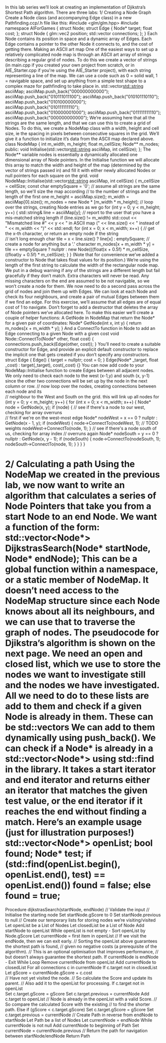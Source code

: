 In this lab series we’ll look at creating an implementation of Djikstra’s Shortest Path algorithm. There are three labs:
1/ Creating a Node Graph
Create a Node class (and accompanying Edge class) in a new Pathfinding.ccp/.h file like this:
#include <glm/glm.hpp>
#include <vector>
namespace AIForGames
{
    struct Node;
    struct Edge {
        Node* target;
        float cost;
    };
    struct Node {
        glm::vec2 position;
        std::vector<Edge> connections;
    };
}
Each Node contains its position in space and a dynamic array of Edges. Each Edge contains a pointer to the other Node it connects to, and the cost of getting there. 
Making an ASCII art map
One of the easiest ways to set up a relatively complicated node map is through an ASCII art array of strings describing a regular grid of nodes.
To do this we create a vector of strings (in main.cpp if you created your own project from scratch, or in AIE_Starter.cpp if you're using the AIE_Starter project), with each string representing a line of the map. We can use a code such as 0 = solid wall, 1 =  navigable space, and set up anything from a simple test shape to a complex maze for pathfinding to take place in.
    std::vector<std::string> asciiMap;
    asciiMap.push_back("000000000000");
    asciiMap.push_back("010111011100");
    asciiMap.push_back("010101110110");
    asciiMap.push_back("010100000000");
    asciiMap.push_back("010111111110");
    asciiMap.push_back("010000001000");
    asciiMap.push_back("011111111110");
    asciiMap.push_back("000000000000");
We’re assuming here that all the strings are the same length, and that we can use this to create a grid of Nodes.
To do this, we create a NodeMap class with a width, height and cell size, ie the spacing in pixels between consecutive squares in the grid. We’ll give it a function to initialize it’s data from the ASCII map declared above.
class NodeMap
{
       int m_width, m_height;
       float m_cellSize;
       Node** m_nodes;
public:
       void Initialise(std::vector<std::string> asciiMap, int cellSize);
};
The Node** variable nodes is essentially a dynamically allocated one dimensional array of Node pointers.
In the Initialise function we will allocate this array to match the width and height of the map (determined by the vector of strings passed in) and fill it with either newly allocated Nodes or null pointers for each square on the grid.
void NodeMap::Initialise(std::vector<std::string> asciiMap, int cellSize)
    {
        m_cellSize = cellSize;
        const char emptySquare = '0';
        // assume all strings are the same length, so we'll size the map according
        // to the number of strings and the length of the first one
        m_height = asciiMap.size();
        m_width = asciiMap[0].size();
        m_nodes = new Node * [m_width * m_height];
        // loop over the strings, creating Node entries as we go
        for (int y = 0; y < m_height; y++)
        {
            std::string& line = asciiMap[y];
            // report to the user that you have a mis-matched string length
            if (line.size() != m_width)
                std::cout << "Mismatched line #" << y << " in ASCII map (" << line.size() << " instead of " << m_width << ")" << std::endl;
            for (int x = 0; x < m_width; x++)
            {
                // get the x-th character, or return an empty node if the string         
                // isn't long enough
                char tile = x < line.size() ? line[x] : emptySquare;
                // create a node for anything but a '.' character
                m_nodes[x + m_width * y] = tile == emptySquare ? nullptr
                    : new Node(((float)x + 0.5f) * m_cellSize, ((float)y + 0.5f) * m_cellSize); 
            }
        }
 (Note that for convenience we’ve added a constructor to Node that takes float values for its position.)
We’re using the length of the first string to calculate the width of the rectangular node map. We put in a debug warning if any of the strings are a different length but fail gracefully if they don’t match. Extra characters will never be read. Any missing characters on the end are assumed to be not navigable, so we won’t create a node for them.
We now need to do a second pass across the grid of nodes and join them up with Edges. We can look at each Node and check its four neighbours, and create a pair of mutual Edges between them if we find an edge. For this exercise, we’ll assume that all edges are of equal cost of 1 to navigate.
Don’t forget to add a destructor that deletes the array of Node pointers we’ve allocated here.
To make this easier we’ll create a couple of helper functions:
A GetNode in NodeMap that return the Node* for a given pair of coordinates:
Node* GetNode(int x, int y) { return m_nodes[x + m_width * y]; }
And a ConnectTo function in Node to add an Edge connecting to a given Node with a given cost
void Node::ConnectTo(Node* other, float cost)
{
       connections.push_back(Edge(other, cost));
}
You’ll need to create a suitable constructor for Edge, and provide an explicit default constructor to replace the implicit one that gets created if you don’t specify any constructors.
    struct Edge
    {
        Edge() { target = nullptr; cost = 0; }
        Edge(Node* _target, float _cost) : target(_target), cost(_cost) {}
You can now add code to your NodeMap::Initialise function to create Edges between all adjacent nodes. We only need to check each node to the west (x-1,y) and south (x, y-1) since the other two connections will be set up by the node in the next column or row.
    // now loop over the nodes, creating connections between each node and its      
    // neighbour to the West and South on the grid. this will link up all nodes
    for (int y = 0; y < m_height; y++)
    {
        for (int x = 0; x < m_width; x++)
        {
            Node* node = GetNode(x, y);
            if (node)
            {
                // see if there's a node to our west, checking for array overruns      
                // first if we're on the west-most edge
                Node* nodeWest = x == 0 ? nullptr : GetNode(x - 1, y);
                if (nodeWest)
                {
                    node->ConnectTo(nodeWest, 1); // TODO weights
                    nodeWest->ConnectTo(node, 1);
                }
                // see if there's a node south of us, checking for array index
                // overruns again
                Node* nodeSouth = y == 0 ? nullptr : GetNode(x, y - 1);
                if (nodeSouth)
                {
                    node->ConnectTo(nodeSouth, 1);
                    nodeSouth->ConnectTo(node, 1);
                }
            }
        }
    }

 
2/ Calculating a path
Using the NodeMap we created in the previous lab, we now want to write an algorithm that calculates a series of Node Pointers that take you from a start Node to an end Node.
We want a function of the form:
std::vector<Node*> DijkstrasSearch(Node* startNode, Node* endNode);
This can be a global function within a namespace, or a static member of NodeMap. It doesn’t need access to the NodeMap structure since each Node knows about all its neighbours, and we can use that to traverse the graph of nodes.
The pseudocode for Djikstra’s algorithm is shown on the next page.
We need an open and closed list, which we use to store the nodes we want to investigate still and the nodes we have investigated. All we need to do to these lists are add to them and check if a given Node is already in them. These can be std::vectors
We can add to them dynamically using push_back().
We can check if a Node* is already in a std::vector<Node*> using std::find in the <algorithm> library. It takes a start iterator and end iterator and returns either an iterator that matches the given test value, or the end iterator if it reaches the end without finding a match.
Here’s an example usage (just for illustration purposes!)
       std::vector<Node*> openList;
       bool found;
       Node* test;
       if (std::find(openList.begin(), openList.end(), test) == openList.end())
              found = false;
       else
              found = true;
==================================================================
Procedure dijkstrasSearch(startNode, endNode)
       // Validate the input
       // Initialise the starting node
       Set startNode.gScore to 0
       Set startNode.previous to null
       // Create our temporary lists for storing nodes we’re visiting/visited
       Let openList be a List of Nodes
       Let closedList be a List of Node
       Add startNode to openList
       While openList is not empty - Sort openList by Node.gScore
       Let currentNode = first item in openList
              // If we visit the endNode, then we can exit early.
              // Sorting the openList above guarantees the shortest path is found,
              // given no negative costs (a prerequisite of the algorithm).
              // This is an optional optimisation that improves performance,
              // but doesn’t always guarantee the shortest path.
              If currentNode is endNode - Exit While Loop
              Remove currentNode from openList
              Add currentNode to closedList
              For all connections c in currentNode
                     If c.target not in closedList
                            Let gScore = currentNode.gScore + c.cost    
                            // Have not yet visited the node.
                            // So calculate the Score and update its parent.
                            // Also add it to the openList for processing.
                            If c.target not in openList      
                                  Set c.target.gScore = gScore
                                  Set c.target.previous = currentNode
                                  Add c.target to openList
                            // Node is already in the openList with a valid Score.
                            // So compare the calculated Score with the existing
                            // to find the shorter path.
                            Else if (gScore < c.target.gScore)
                                  Set c.target.gScore = gScore
                                  Set c.target.previous = currentNode
       // Create Path in reverse from endNode to startNode
       Let Path be a list of Nodes
       Let currentNode = endNode
       While currentNode is not null
              Add currentNode to beginning of Path
              Set currentNode = currentNode.previous
       // Return the path for navigation between startNode/endNode
       Return Path
